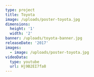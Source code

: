 ```yaml
---
type: project
title: Toyota
image: /uploads/poster-toyota.jpg
dimensions:
  height: '1'
  width: '2'
banner: /uploads/toyota-banner.jpg
releaseDate: '2017'
images:
  - image: /uploads/poster-toyota.jpg
videoData:
  type: youtube
  url: Hj9B2EI7fa8
---
```


